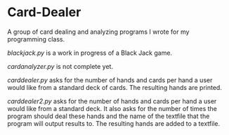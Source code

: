 # Card-Dealer
A group of card dealing and analyzing programs I wrote for my programming class.

*blackjack.py* is a work in progress of a Black Jack game.

*cardanalyzer.py* is not complete yet.

*carddealer.py* asks for the number of hands and cards per hand a user would like from a standard deck of cards. The resulting hands are printed.

*carddealer2.py* asks for the number of hands and cards per hand a user would like from a standard deck. It also asks for the number of times the program should deal these hands and the name of the textfile that the program will output results to. The resulting hands are added to a textfile.
